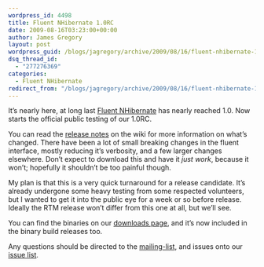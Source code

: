 ```yaml
---
wordpress_id: 4498
title: Fluent NHibernate 1.0RC
date: 2009-08-16T03:23:00+00:00
author: James Gregory
layout: post
wordpress_guid: /blogs/jagregory/archive/2009/08/16/fluent-nhibernate-1-0rc.aspx
dsq_thread_id:
  - "277276369"
categories:
  - Fluent NHibernate
redirect_from: "/blogs/jagregory/archive/2009/08/16/fluent-nhibernate-1-0rc.aspx/"
---
```

It&#8217;s nearly here, at long last [Fluent NHibernate](http://fluentnhibernate.org) has nearly reached 1.0. Now starts the official public testing of our 1.0RC.

You can read the [release notes](http://wiki.fluentnhibernate.org/Release_notes_1.0) on the wiki for more information on what&#8217;s changed. There have been a lot of small breaking changes in the fluent interface, mostly reducing it&#8217;s verbosity, and a few larger changes elsewhere. Don&#8217;t expect to download this and have it _just work_, because it won&#8217;t; hopefully it shouldn&#8217;t be too painful though.

My plan is that this is a very quick turnaround for a release candidate. It&#8217;s already undergone some heavy testing from some respected volunteers, but I wanted to get it into the public eye for a week or so before release. Ideally the RTM release won&#8217;t differ from this one at all, but we&#8217;ll see.

You can find the binaries on our [downloads page](http://fluentnhibernate.org/downloads), and it&#8217;s now included in the binary build releases too.

Any questions should be directed to the [mailing-list](http://groups.google.com/group/fluent-nhibernate), and issues onto our [issue list](http://code.google.com/p/fluent-nhibernate/issues/list).